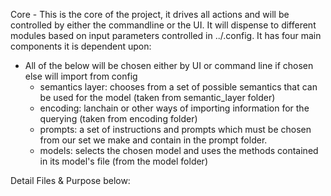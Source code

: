 Core - This is the core of the project, it drives all actions and will be controlled by either the commandline or the UI. It will dispense to different modules based on input parameters controlled in ../.config. It has four main components it is dependent upon:
- All of the below will be chosen either by UI or command line if chosen else will import from config
    - semantics layer: chooses from a set of possible semantics that can be used for the model (taken from semantic_layer folder)
    - encoding: lanchain or other ways of importing information for the querying (taken from encoding folder)
    - prompts: a set of instructions and prompts which must be chosen from our set we make and contain in the prompt folder.
    - models: selects the chosen model and uses the methods contained in its model's file (from the model folder)

Detail Files & Purpose below: